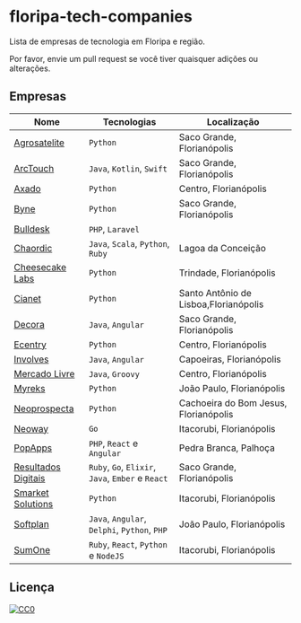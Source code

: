 # floripa-tech-companies
Lista de empresas de tecnologia em Floripa e região.

Por favor, envie um pull request se você tiver quaisquer adições ou alterações.

## Empresas

Nome | Tecnologias | Localização
---- | ----------- | -----------
[Agrosatelite](http://agrosatelite.com.br/pt/home/) | `Python` | Saco Grande, Florianópolis
[ArcTouch](https://arctouch.com/) | `Java`, `Kotlin`, `Swift` | Saco Grande, Florianópolis
[Axado](https://www.axado.com.br/) | `Python` | Centro, Florianópolis
[Byne](http://www.byne.com.br/) | `Python` | Saco Grande, Florianópolis
[Bulldesk](https://bulldesk.com.br/) | `PHP`, `Laravel`
[Chaordic](https://www.chaordic.com.br/) | `Java`, `Scala`, `Python`, `Ruby` | Lagoa da Conceição
[Cheesecake Labs](https://cheesecakelabs.com/) | `Python` | Trindade, Florianópolis
[Cianet](https://www.cianet.com.br/) | `Python` | Santo Antônio de Lisboa,Florianópolis
[Decora](https://home.decoracontent.com) | `Java`, `Angular` | Saco Grande, Florianópolis
[Ecentry](http://ecentry.com/) | `Python` | Centro, Florianópolis
[Involves](https://www.involves.com.br/pt) | `Java`, `Angular` | Capoeiras, Florianópolis
[Mercado Livre](https://www.mercadolivre.com.br/) | `Java`, `Groovy` | Centro, Florianópolis
[Myreks](https://www.myreks.com/v3/) | `Python` | João Paulo, Florianópolis
[Neoprospecta](https://neoprospecta.com/) | `Python` | Cachoeira do Bom Jesus, Florianópolis
[Neoway](https://www.neoway.com.br/) | `Go` | Itacorubi, Florianópolis
[PopApps](https://www.popapps.com.br/) | `PHP`, `React` e `Angular` | Pedra Branca, Palhoça
[Resultados Digitais](https://resultadosdigitais.com.br/) | `Ruby`, `Go`, `Elixir`, `Java`, `Ember` e `React` | Saco Grande, Florianópolis
[Smarket Solutions](http://www.smarketsolutions.com.br/) | `Python` | Itacorubi, Florianópolis
[Softplan](https://www.softplan.com.br/) | `Java`, `Angular`, `Delphi`, `Python`, `PHP` | João Paulo, Florianópolis
[SumOne](https://www.sumone.com.br/) | `Ruby`, `React`, `Python` e `NodeJS` | Itacorubi, Florianópolis


## Licença

[![CC0](http://mirrors.creativecommons.org/presskit/buttons/88x31/svg/cc-zero.svg)](https://creativecommons.org/publicdomain/zero/1.0/)
